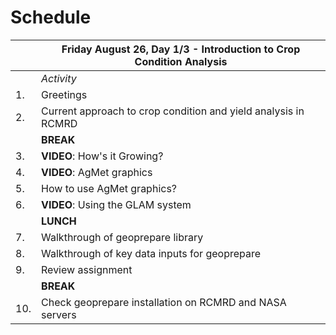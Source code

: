 # Schedule

|     | **Friday August 26, Day 1/3 - Introduction to Crop Condition Analysis**  |
|-----|----------------------------------------------------------------------|
|     | _Activity_                                                             |
| 1.  | Greetings                                                            |
| 2.  | Current approach to crop condition and yield analysis in RCMRD       |
|     | **BREAK**                                                            |
| 3.  | **VIDEO**: How's it Growing?                                         |
| 4.  | **VIDEO**: AgMet graphics                                            |
| 5.  | How to use AgMet graphics?                                           |
| 6.  | **VIDEO**: Using the GLAM system                                     |
|     | **LUNCH**                                                            |
| 7.  | Walkthrough of geoprepare library                                    |
| 8.  | Walkthrough of key data inputs for geoprepare                        |
| 9.  | Review assignment                                                    |
|     | **BREAK**                                                            |
| 10. | Check geoprepare installation on RCMRD and NASA servers              |